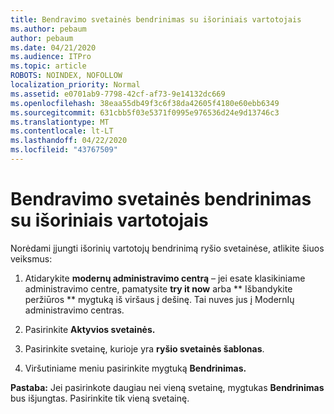 ```yaml
---
title: Bendravimo svetainės bendrinimas su išoriniais vartotojais
ms.author: pebaum
author: pebaum
ms.date: 04/21/2020
ms.audience: ITPro
ms.topic: article
ROBOTS: NOINDEX, NOFOLLOW
localization_priority: Normal
ms.assetid: e0701ab9-7798-42cf-af73-9e14132dc669
ms.openlocfilehash: 38eaa55db49f3c6f38da42605f4180e60ebb6349
ms.sourcegitcommit: 631cbb5f03e5371f0995e976536d24e9d13746c3
ms.translationtype: MT
ms.contentlocale: lt-LT
ms.lasthandoff: 04/22/2020
ms.locfileid: "43767509"
---
```

# <a name="share-a-communication-site-with-external-users"></a>Bendravimo svetainės bendrinimas su išoriniais vartotojais

Norėdami įjungti išorinių vartotojų bendrinimą ryšio svetainėse, atlikite šiuos veiksmus: 
  
1. Atidarykite **modernų administravimo centrą** – jei esate klasikiniame administravimo centre, pamatysite **try it now** arba ** Išbandykite peržiūros ** mygtuką iš viršaus į dešinę. Tai nuves jus į ModernIų administravimo centras. 
  
2. Pasirinkite **Aktyvios svetainės.**
  
3. Pasirinkite svetainę, kurioje yra **ryšio svetainės šablonas**. 
  
4. Viršutiniame meniu pasirinkite mygtuką **Bendrinimas.** 
  
 **Pastaba:** Jei pasirinkote daugiau nei vieną svetainę, mygtukas **Bendrinimas** bus išjungtas. Pasirinkite tik vieną svetainę. 
  

